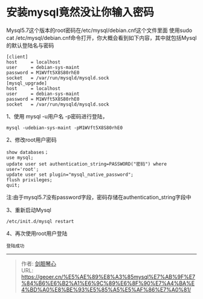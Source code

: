 # 安装mysql竟然没让你输入密码


  
Mysql5.7这个版本的root密码在/etc/mysql/debian.cnf这个文件里面 使用sudo cat /etc/mysql/debian.cnf命令打开，你大概会看到如下内容，其中就包括Mysql的默认登陆名与密码
  
```
[client]
host     = localhost
user     = debian-sys-maint
password = M1WVft5X8S80rhE0
socket   = /var/run/mysqld/mysqld.sock
[mysql_upgrade]
host     = localhost
user     = debian-sys-maint
password = M1WVft5X8S80rhE0
socket   = /var/run/mysqld/mysqld.sock

```


1、使用 mysql -u用户名 -p密码进行登陆，


```
mysql -udebian-sys-maint -pM1WVft5X8S80rhE0
```


2、修改root用户密码


```
show databases；
use mysql;
update user set authentication_string=PASSWORD("密码") where user='root';
update user set plugin="mysql_native_password";
flush privileges;
quit;
```


注:由于mysql5.7没有password字段，密码存储在authentication_string字段中

3、重新启动Mysql

```
/etc/init.d/mysql restart
```



4、再次使用root用户登陆


```
登陆成功
```



---

> 作者: [剑胆琴心](http://geoer.cn)  
> URL: https://geoer.cn/%E5%AE%89%E8%A3%85mysql%E7%AB%9F%E7%84%B6%E6%B2%A1%E6%9C%89%E6%8F%90%E7%A4%BA%E4%BD%A0%E8%BE%93%E5%85%A5%E5%AF%86%E7%A0%81/  

